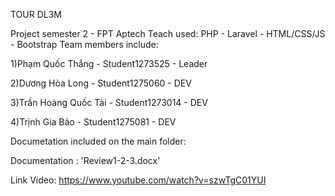 TOUR DL3M

Project semester 2 - FPT Aptech Teach used: PHP - Laravel - HTML/CSS/JS - Bootstrap Team members include:

1)Phạm Quốc Thắng - Student1273525 - Leader

2)Dương Hòa Long - Student1275060 - DEV

3)Trần Hoàng Quốc Tài - Student1273014 - DEV

4)Trịnh Gia Bảo - Student1275081 - DEV

Documetation included on the main folder:

Documentation : 'Review1-2-3.docx'

Link Video: https://www.youtube.com/watch?v=szwTgC01YUI
